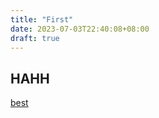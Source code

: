 ```yaml
---
title: "First"
date: 2023-07-03T22:40:08+08:00
draft: true
---
```


## HAHH

[best](https://www.youtube.com/watch?v=QlgggyB7XGk)

